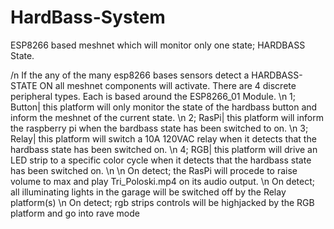 # HardBass-System
ESP8266 based meshnet which will monitor only one state; HARDBASS State. 

/n If the any of the many esp8266 bases sensors detect a HARDBASS-STATE ON all meshnet components will activate.
There are 4 discrete peripheral types. Each is based around the ESP8266_01 Module. 
\n 1; Button|  this platform will only monitor the state of the hardbass button and inform the meshnet of the current state.
\n 2; RasPi|   this platform will inform the raspberry pi when the bardbass state has been switched to on.
\n 3; Relay|   this platform will switch a 10A 120VAC relay when it detects that the hardbass state has been switched on.
\n 4; RGB|     this platform will drive an LED strip to a specific color cycle when it detects that the hardbass state has been switched on.
\n
\n On detect; the RasPi will procede to raise volume to max and play Tri_Poloski.mp4 on its audio output.
\n On detect; all illuminating lights in the garage will be switched off by the Relay platform(s)
\n On detect; rgb strips controls will be highjacked by the RGB platform and go into rave mode
